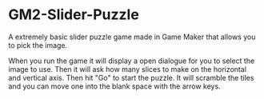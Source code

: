# GM2-Slider-Puzzle
A extremely basic slider puzzle game made in Game Maker that allows you to pick the image.

When you run the game it will display a open dialogue for you to select the image to use. Then it will ask how many slices to make on the horizontal and vertical axis. Then hit "Go" to start the puzzle. It will scramble the tiles and you can move one into the blank space with the arrow keys.

